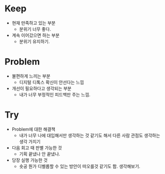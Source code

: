 # Keep

- 현재 만족하고 있는 부분
  - 분위기 너무 좋다.
- 계속 이어갔으면 하는 부분
  - 분위기 유지하기.

# Problem

- 불편하게 느끼는 부분
  - 디지털 디톡스 확신이 안선다는 느낌
- 개선이 필요하다고 생각되는 부분
  - 내가 너무 부정적인 피드백만 주는 느낌.

# Try

- Problem에 대한 해결책
  - 내가 너무 나에 대입해서만 생각하는 것 같기도 해서 다른 사람 관점도 생각하는 생각 가지기
- 다음 회고 때 판별 가능한 것
  - 기획 끝냈나 안 끝냈나.
- 당장 실행 가능한 것
  - 숏공 뭔가 디벨롭할 수 있는 방안이 떠오를것 같기도 함. 생각해보기.
